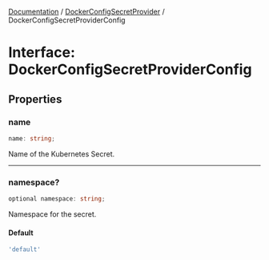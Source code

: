 [Documentation](../../index.md) / [DockerConfigSecretProvider](../index.md) / DockerConfigSecretProviderConfig

# Interface: DockerConfigSecretProviderConfig

## Properties

### name

```ts
name: string;
```

Name of the Kubernetes Secret.

***

### namespace?

```ts
optional namespace: string;
```

Namespace for the secret.

#### Default

```ts
'default'
```
